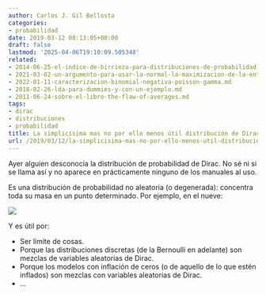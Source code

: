 ```yaml
---
author: Carlos J. Gil Bellosta
categories:
- probabilidad
date: 2019-03-12 08:13:05+00:00
draft: false
lastmod: '2025-04-06T19:10:09.505348'
related:
- 2014-06-25-el-indice-de-birrieza-para-distribuciones-de-probabilidad.md
- 2021-03-02-un-argumento-para-usar-la-normal-la-maximizacion-de-la-entropia.md
- 2022-01-11-caracterizacion-binomial-negativa-poisson-gamma.md
- 2018-02-26-lda-para-dummies-y-con-un-ejemplo.md
- 2011-06-24-sobre-el-libro-the-flaw-of-averages.md
tags:
- dirac
- distribuciones
- probabilidad
title: La simplicísima mas no por ello menos útil distribución de Dirac
url: /2019/03/12/la-simplicisima-mas-no-por-ello-menos-util-distribucion-de-dirac/
---
```


Ayer alguien desconocía la distribución de probabilidad de Dirac. No sé ni si se llama así y no aparece en prácticamente ninguno de los manuales al uso.

Es una distribución de probabilidad no aleatoria (o degenerada): concentra toda su masa en un punto determinado. Por ejemplo, en el nueve:

![](/wp-uploads/2019/03/random_number_generator.gif)

Y es útil por:

* Ser límite de cosas.
* Porque las distribuciones discretas (de la Bernoulli en adelante) son mezclas de variables aleatorias de Dirac.
* Porque los modelos con inflación de ceros (o de aquello de lo que estén inflados) son mezclas con variables aleatorias de Dirac.
* ...
